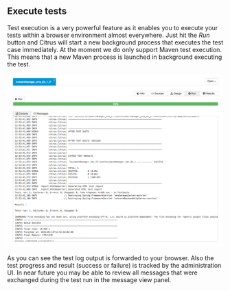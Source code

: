 ## Execute tests

Test execution is a very powerful feature as it enables you to execute your tests within a browser environment almost everywhere. Just hit the *Run* button and Citrus will start a new background process that executes the
test case immediately. At the moment we do only support Maven test execution. This means that a new Maven process is launched in background executing the test.

![Execution](screenshots/test-execute.png)

As you can see the test log output is forwarded to your browser. Also the test progress and result (success or failure) is tracked by the administration UI. In near future you may
be able to review all messages that were exchanged during the test run in the message view panel.